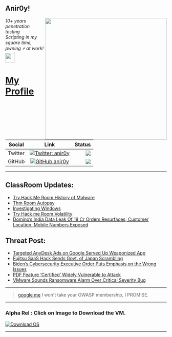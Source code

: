 <h2>Anir0y!</h2>
<img align='right' src="https://github-readme-stats.vercel.app/api?username=anir0y&show_icons=true&theme=dark" width="380">
<p><em>10+ years penetration testing<br>
  Scripting in my square time, pwning ⚡ at work!<img src="https://media.giphy.com/media/WUlplcMpOCEmTGBtBW/giphy.gif" width="30"> 
</em></p>



# [My Profile](https://anir0y.in/refer=githubreadme)

| Social   |      Link      | Status|
|----------|:-------------:|--:|
| Twitter |  [![Twitter: anir0y](https://img.shields.io/twitter/follow/anir0y?label=Follow%20me&style=plastic)](https://twitter.com/anir0y)| ![](https://img.shields.io/badge/Status-Online-blue)|
| GitHub |    [![GitHub anir0y](https://img.shields.io/github/followers/anir0y?label=Fork%20me&style=plastic)](https://github.com/anir0y)   | ![](https://img.shields.io/badge/Status-Online-blue)|


---

## ClassRoom Updates:

<!-- CLASS:START -->
- [Try Hack Me Room History of Malware](https://classroom.anir0y.in/post/thm-room-historyofmalware/)
- [Thm Room Autopsy](https://classroom.anir0y.in/post/thm-room-btautopsye0/)
- [Investigating Windows](https://classroom.anir0y.in/post/investigatingwindows/)
- [Try Hack me Room Volatility](https://classroom.anir0y.in/post/thm-room-bpvolatility/)
- [Domino’s India Data Leak Of 18 Cr Orders Resurfaces; Customer Location, Mobile Numbers Exposed](https://classroom.anir0y.in/post/scripts-dominos/)
<!-- CLASS:END -->

## Threat Post:

<!-- THREAT:START -->
- [Targeted AnyDesk Ads on Google Served Up Weaponized App](https://threatpost.com/ad-malicious-version-anydesk/166525/)
- [Fujitsu SaaS Hack Sends Govt. of Japan Scrambling](https://threatpost.com/fujitsu-saas-hack-japan-scrambling/166517/)
- [Biden’s Cybersecurity Executive Order Puts Emphasis on the Wrong Issues](https://threatpost.com/bidens-cybersecurity-executive-order-wrong-issues/166479/)
- [PDF Feature ‘Certified’ Widely Vulnerable to Attack](https://threatpost.com/pdf-certified-widely-vulnerable-to-attack/166505/)
- [VMware Sounds Ransomware Alarm Over Critical Severity Bug](https://threatpost.com/vmware-ransomware-alarm-critical-bug/166501/)
<!-- THREAT:END -->
---


> [google me](https://google.com/search?q=@anir0y) I won't take your OWASP membership, I PROMISE. 

---
### Alpha Rel : Click on Image to Download the VM.
[![Download OS](https://i.imgur.com/4RUjCIA.png)](https://sourceforge.net/projects/classroom-os/files/latest/download)

---

